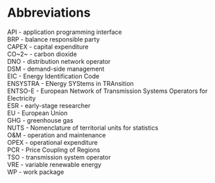 <!-- 
- [Abbreviations](#abbreviations)
 -->


# Abbreviations

API - application programming interface \
BRP - balance responsible party \
CAPEX - capital expenditure \
CO~2~ - carbon dioxide \
DNO - distribution network operator \
DSM - demand-side management \
EIC - Energy Identification Code \
ENSYSTRA - ENergy SYStems in TRAnsition \
ENTSO-E - European Network of Transmission Systems Operators for Electricity  \
ESR - early-stage researcher \
EU - European Union \
GHG - greenhouse gas \
NUTS - Nomenclature of territorial units for statistics \
O&M - operation and maintenance \
OPEX - operational expenditure  \
PCR - Price Coupling of Regions \
TSO - transmission system operator \
VRE - variable renewable energy \
WP - work package


<!-- COMPETES - COmprehensive Market Power in Electricity Transmission and Energy Simulator \
AI - artificial intelligence \
DC - direct current \
EMMA - The European Electricity Market Model \
ETSAP - Energy Technology Systems Analysis Program \
GAMS - General Algebraic Modeling System \
IEA - International Energy Agency \
IRENA - International Renewable Energy Agency \
MARKAL - MARKet ALlocation \
NREL - National Renewable Energy Laboratory \
openmod - Open Energy Modelling Initiative \
PhD - Doctor of Philosophy \
renpass - Renewable Energy Pathways Simulation System \
stELMOD - Stochastic Electricity Market Model \
TIMES - The Integrated MARKAL-EFOM System \
UiS - University of Stavanger \ -->
